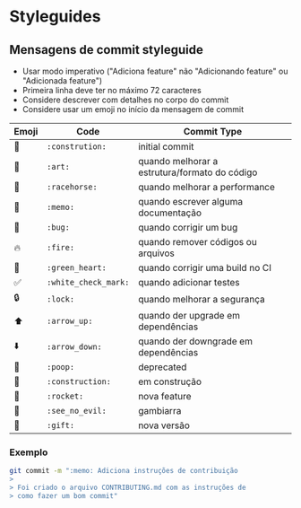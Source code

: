 # Styleguides

## Mensagens de commit styleguide

- Usar modo imperativo ("Adiciona feature" não "Adicionando feature" ou "Adicionada feature")
- Primeira linha deve ter no máximo 72 caracteres
- Considere descrever com detalhes no corpo do commit
- Considere usar um emoji no início da mensagem de commit

Emoji | Code | Commit Type
------------ | ------------- | -------------
:tada: | `:constrution:` | initial commit
:art: | `:art:` | quando melhorar a estrutura/formato do código
:racehorse: | `:racehorse:` | quando melhorar a performance
:memo: | `:memo:` | quando escrever alguma documentação
:bug: | `:bug:` | quando corrigir um bug
:fire: | `:fire:` | quando remover códigos ou arquivos
:green_heart: | `:green_heart:` | quando corrigir uma build no CI
:white_check_mark: | `:white_check_mark:` | quando adicionar testes
:lock: | `:lock:` | quando melhorar a segurança
:arrow_up: | `:arrow_up:` | quando der upgrade em dependências
:arrow_down: | `:arrow_down:` | quando der downgrade em dependências
:poop: | `:poop:` | deprecated
:construction: | `:construction:` | em construção
:rocket: | `:rocket:` | nova feature
:see_no_evil: | `:see_no_evil:` | gambiarra
:gift: | `:gift:` | nova versão

### Exemplo
```bash
git commit -m ":memo: Adiciona instruções de contribuição
>
> Foi criado o arquivo CONTRIBUTING.md com as instruções de
> como fazer um bom commit"
``` 
